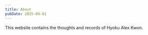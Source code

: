 ```yaml
---
title: About
pubDate: 2025-09-01
---
```


This website contains the thoughts and records of Hyoku Alex Kwon.
